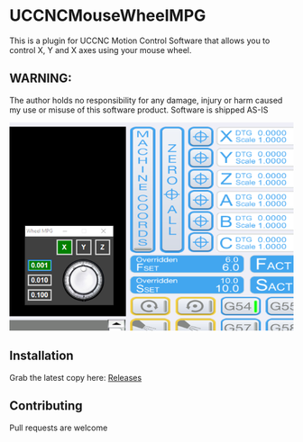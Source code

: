 # UCCNCMouseWheelMPG

This is a plugin for UCCNC Motion Control Software that allows you to control X, Y and X axes using your mouse wheel.

## WARNING:

The author holds no responsibility for any damage, injury or harm caused my use or misuse of this software product.
Software is shipped AS-IS

![](Docs/screenshot.png)

## Installation

Grab the latest copy here:
[Releases](https://github.com/swindex/UCCNCMouseWheelMPG/releases/)

## Contributing

Pull requests are welcome
